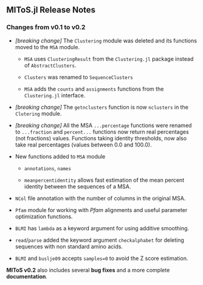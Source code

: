## MIToS.jl Release Notes

### Changes from v0.1 to v0.2

* *[breaking change]* The `Clustering` module was deleted and its functions moved to the `MSA` module.

  * `MSA` uses `ClusteringResult` from the `Clustering.jl` package instead of `AbstractClusters`.

  * `Clusters` was renamed to `SequenceClusters`

  * `MSA` adds the `counts` and `assignments` functions from the `Clustering.jl` interface.

* *[breaking change]* The `getnclusters` function is now `nclusters` in the `Clutering` module.

* *[breaking change]* All the MSA `...percentage` functions were renamed to `...fraction` and `percent...` functions now return real percentages (not fractions) values.
Functions taking identity thresholds, now also take real percentages (values between 0.0 and 100.0).

* New functions added to `MSA` module

  * `annotations`, `names`

  * `meanpercentidentity` allows fast estimation of the mean percent identity between the sequences of a MSA.

* `NCol` file annotation with the number of columns in the original MSA.

* `Pfam` module for working with *Pfam* alignments and useful parameter optimization functions.

* `BLMI` has `lambda` as a keyword argument for using additive smoothing.

* `read`/`parse` added the keyword argument `checkalphabet` for deleting sequences with non standard amino acids.

* `BLMI` and `buslje09` accepts `samples=0` to avoid the Z score estimation.

**MIToS v0.2** also includes several **bug fixes** and a more complete **documentation**.
